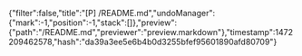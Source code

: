 {"filter":false,"title":"[P] /README.md","undoManager":{"mark":-1,"position":-1,"stack":[]},"preview":{"path":"/README.md","previewer":"preview.markdown"},"timestamp":1472209462578,"hash":"da39a3ee5e6b4b0d3255bfef95601890afd80709"}